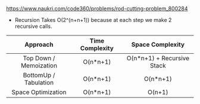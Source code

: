 https://www.naukri.com/code360/problems/rod-cutting-problem_800284

- Recursion Takes O(2^(n+n+1)) because at each step we make 2 recursive calls.

|        Approach        | Time Complexity |      Space Complexity      |
| :--------------------: | :-------------: | :------------------------: |
| Top Down / Memoization |    O(n\*n+1)     | O(n\*n+1) + Recursive Stack |
| BottomUp / Tabulation  |    O(n\*n+1)     |          O(n\*n+1)          |
|   Space Optimization   |    O(n\*n+1)     |           O(n+1)            |